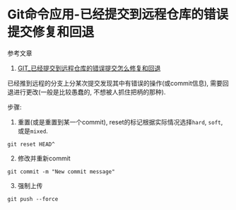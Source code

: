 # Git命令应用-已经提交到远程仓库的错误提交修复和回退

参考文章

1. [GIT_已经提交到远程仓库的错误提交怎么修复和回退](https://blog.csdn.net/gzgengzhen/article/details/76446082)

已经推到远程的分支上分某次提交发现其中有错误的操作(或commit信息), 需要回退进行更改(一般是比较愚蠢的, 不想被人抓住把柄的那种).

步骤: 

1. 重置(或是重置到某一个commit), reset的标记根据实际情况选择`hard`, `soft`, 或是`mixed`.

```
git reset HEAD^
```

2. 修改并重新commit

```
git commit -m "New commit message"
```

3. 强制上传

```
git push --force
```
